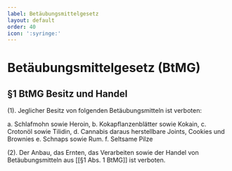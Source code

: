 ```yaml
---
label: Betäubungsmittelgesetz
layout: default
order: 40
icon: ':syringe:'
---
```


# Betäubungsmittelgesetz (BtMG)

## §1 BtMG Besitz und Handel
(1). Jeglicher Besitz von folgenden Betäubungsmitteln ist verboten:

a. Schlafmohn sowie Heroin,
b. Kokapflanzenblätter sowie Kokain,
c. Crotonöl sowie Tilidin,
d. Cannabis daraus herstellbare Joints, Cookies und Brownies
e. Schnaps sowie Rum.
f. Seltsame Pilze

(2). Der Anbau, das Ernten, das Verarbeiten sowie der Handel von Betäubungsmitteln aus [[§1 Abs. 1 BtMG]] ist verboten.
